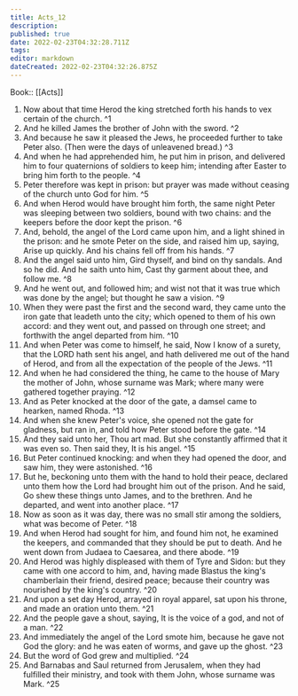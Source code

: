 ```yaml
---
title: Acts_12
description: 
published: true
date: 2022-02-23T04:32:28.711Z
tags: 
editor: markdown
dateCreated: 2022-02-23T04:32:26.875Z
---
```


 Book:: [[Acts]]
 1. Now about that time Herod the king stretched forth his hands to vex certain of the church. ^1
 2. And he killed James the brother of John with the sword. ^2
 3. And because he saw it pleased the Jews, he proceeded further to take Peter also. (Then were the days of unleavened bread.) ^3
 4. And when he had apprehended him, he put him in prison, and delivered him to four quaternions of soldiers to keep him; intending after Easter to bring him forth to the people. ^4
 5. Peter therefore was kept in prison: but prayer was made without ceasing of the church unto God for him. ^5
 6. And when Herod would have brought him forth, the same night Peter was sleeping between two soldiers, bound with two chains: and the keepers before the door kept the prison. ^6
 7. And, behold, the angel of the Lord came upon him, and a light shined in the prison: and he smote Peter on the side, and raised him up, saying, Arise up quickly. And his chains fell off from his hands. ^7
 8. And the angel said unto him, Gird thyself, and bind on thy sandals. And so he did. And he saith unto him, Cast thy garment about thee, and follow me. ^8
 9. And he went out, and followed him; and wist not that it was true which was done by the angel; but thought he saw a vision. ^9
 10. When they were past the first and the second ward, they came unto the iron gate that leadeth unto the city; which opened to them of his own accord: and they went out, and passed on through one street; and forthwith the angel departed from him. ^10
 11. And when Peter was come to himself, he said, Now I know of a surety, that the LORD hath sent his angel, and hath delivered me out of the hand of Herod, and from all the expectation of the people of the Jews. ^11
 12. And when he had considered the thing, he came to the house of Mary the mother of John, whose surname was Mark; where many were gathered together praying. ^12
 13. And as Peter knocked at the door of the gate, a damsel came to hearken, named Rhoda. ^13
 14. And when she knew Peter's voice, she opened not the gate for gladness, but ran in, and told how Peter stood before the gate. ^14
 15. And they said unto her, Thou art mad. But she constantly affirmed that it was even so. Then said they, It is his angel. ^15
 16. But Peter continued knocking: and when they had opened the door, and saw him, they were astonished. ^16
 17. But he, beckoning unto them with the hand to hold their peace, declared unto them how the Lord had brought him out of the prison. And he said, Go shew these things unto James, and to the brethren. And he departed, and went into another place. ^17
 18. Now as soon as it was day, there was no small stir among the soldiers, what was become of Peter. ^18
 19. And when Herod had sought for him, and found him not, he examined the keepers, and commanded that they should be put to death. And he went down from Judaea to Caesarea, and there abode. ^19
 20. And Herod was highly displeased with them of Tyre and Sidon: but they came with one accord to him, and, having made Blastus the king's chamberlain their friend, desired peace; because their country was nourished by the king's country. ^20
 21. And upon a set day Herod, arrayed in royal apparel, sat upon his throne, and made an oration unto them. ^21
 22. And the people gave a shout, saying, It is the voice of a god, and not of a man. ^22
 23. And immediately the angel of the Lord smote him, because he gave not God the glory: and he was eaten of worms, and gave up the ghost. ^23
 24. But the word of God grew and multiplied. ^24
 25. And Barnabas and Saul returned from Jerusalem, when they had fulfilled their ministry, and took with them John, whose surname was Mark. ^25
